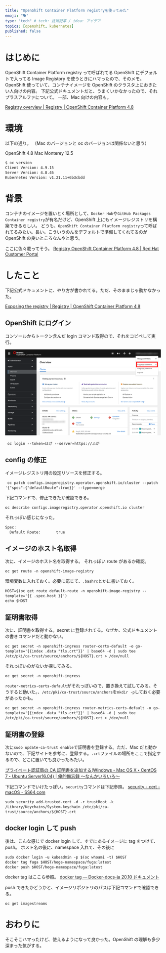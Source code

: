 ```yaml
---
title: "OpenShift Container Platform registryを使ってみた"
emoji: "🐕"
type: "tech" # tech: 技術記事 / idea: アイデア
topics: [openshift, kubernetes]
published: false
---
```


# はじめに

OpenShift Container Platform registry って呼ばれてる OpenShift にデフォルトで入ってる Image Registory を使うときにハマったので、そのメモ。
OpenShift 使っていて、コンテナイメージを OpenShift のクラスタ上におきたい人向けの内容。
下記公式ドキュメントだと、うまくいかなかったので、それプラスアルファについて。
一部、Mac 向けの内容も。

[Registry overview | Registry | OpenShift Container Platform 4.8](https://docs.openshift.com/container-platform/4.8/registry/index.html)

# 環境

以下の通り。
（Mac のバージョンと oc のバージョンは関係ないと思う）

OpenShift 4.8
Mac Monterey 12.5

```
$ oc version
Client Version: 4.9.15
Server Version: 4.8.46
Kubernetes Version: v1.21.11+6b3cbdd
```

# 背景

コンテナのイメージを置いとく場所として、`Docker Hub`や`GitHub Packages Container registry`が有名だけど、OpenShift 上にもイメージレジストリを構築できるらしい。
どうも、`OpenShift Container Platform registry`って呼ばれてるみたい。長い。こういうのんをデフォルトで準備してくれてるのが OpenShift の良いところなんやと思う。

ここに色々載ってそう。
[Registry OpenShift Container Platform 4.8 | Red Hat Customer Portal](https://access.redhat.com/documentation/en-us/openshift_container_platform/4.8/html/registry/index)

# したこと

下記公式ドキュメントに、やり方が書かれてる。ただ、そのままじゃ動かなかった。

[Exposing the registry | Registry | OpenShift Container Platform 4.8](https://docs.openshift.com/container-platform/4.8/registry/securing-exposing-registry.html)

## OpenShift にログイン

コンソールからトークン含んだ login コマンド取得ので、それをコピペして実行。

![](/images/013c8897191168/Overview.png)

```
 oc login --token=ほげ --server=https://ふが
```

## config の修正

イメージレジストリ用の設定リソースを修正する。

```
 oc patch configs.imageregistry.operator.openshift.io/cluster --patch '{"spec":{"defaultRoute":true}}' --type=merge
```

下記コマンドで、修正できたか確認できる。

```
oc describe configs.imageregistry.operator.openshift.io cluster
```

それっぽい感じになった。

```
Spec:
  Default Route:       true
```

## イメージのホスト名取得

次に、イメージのホスト名を取得する。
それっぽい route があるか確認。

```
oc get route -n openshift-image-registry
```

環境変数に入れておく。必要に応じて、`.bashrc`とかに書いておく。

```
HOST=$(oc get route default-route -n openshift-image-registry --template='{{ .spec.host }}')
echo $HOST
```

## 証明書取得

次に、証明書を取得する。secret に登録されてる。なぜか、公式ドキュメントの書きコマンドだと動かない。

```
oc get secret -n openshift-ingress router-certs-default -o go-template='{{index .data "tls.crt"}}' | base64 -d | sudo tee /etc/pki/ca-trust/source/anchors/${HOST}.crt > /dev/null
```

それっぽいのがないか探してみる。

```
oc get secret -n openshift-ingress
```

`router-metrics-certs-default`がそれっぽいので、置き換えて試してみる。そうすると動いた。、`/etc/pki/ca-trust/source/anchors`を`mkdir -p`しておく必要があったかも。

```
oc get secret -n openshift-ingress router-metrics-certs-default -o go-template='{{index .data "tls.crt"}}' | base64 -d | sudo tee /etc/pki/ca-trust/source/anchors/${HOST}.crt > /dev/null
```

## 証明書の登録

次に`sudo update-ca-trust enable`で証明書を登録する。ただ、Mac だと動かないので、下記サイトを参考に、登録する。`.crt`ファイルの場所をここで指定するので、どこに置いても良かったみたい。

[プライベート認証局の CA 証明書を追加する(Windows・Mac OS X・CentOS 7・Ubuntu Server16.04) | 俺的備忘録 〜なんかいろいろ〜](https://orebibou.com/ja/home/201611/20161107_001/)

下記コマンドでいけたっぽい。`security`コマンドは下記参照。
[security - cert - macOS - SS64.com](https://ss64.com/osx/security-cert.html)

```
sudo security add-trusted-cert -d -r trustRoot -k /Library/Keychains/System.keychain /etc/pki/ca-trust/source/anchors/${HOST}.crt
```

## docker login して push

後は、こんな感じで docker login して、すでにあるイメージに tag をつけて、push。
ホスト名の後に、namespace 入れて、その後に

```
sudo docker login -u kubeadmin -p $(oc whoami -t) $HOST
docker tag fuga $HOST/hoge-namespace/fuga:latest
docker push $HOST/hoge-namespace/fuga:latest
```

docker tag はここら参照。
[docker tag — Docker-docs-ja 20.10 ドキュメント](https://docs.docker.jp/engine/reference/commandline/tag.html)

push できたかどうかと、イメージリポジトリのパスは下記コマンドで確認できる。

```
oc get imagestreams
```

# おわりに

そこそこハマったけど、使えるようになって良かった。OpenShift の理解も多少深まった気がする。

